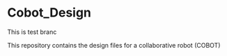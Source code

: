

# Cobot_Design


This is test branc



This repository contains the design files for a collaborative robot (COBOT)
